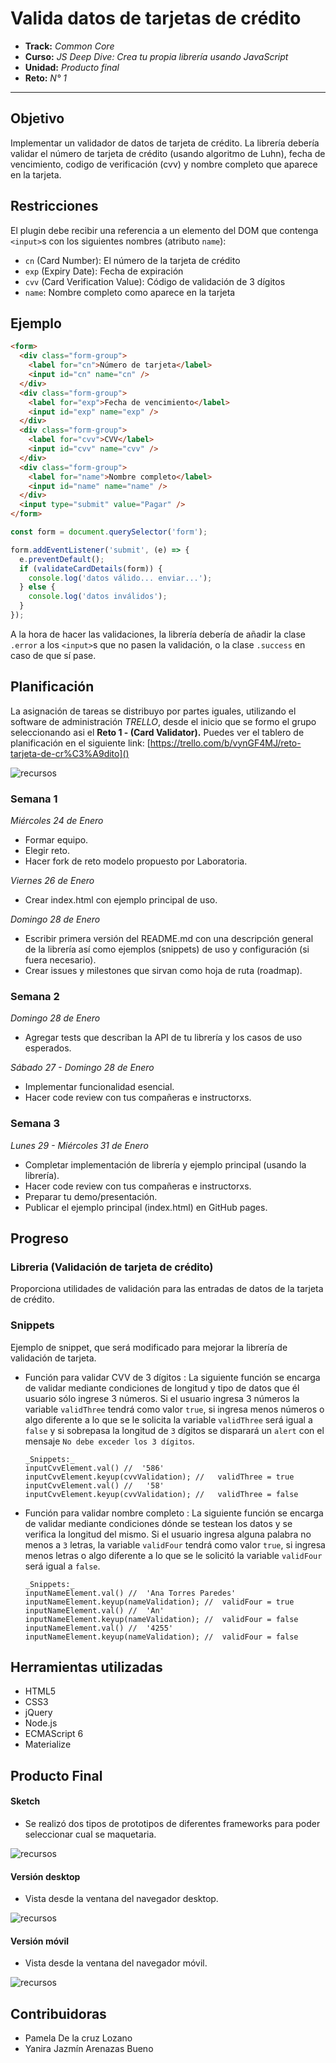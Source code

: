 # Valida datos de tarjetas de crédito

* **Track:** _Common Core_
* **Curso:** _JS Deep Dive: Crea tu propia librería usando JavaScript_
* **Unidad:** _Producto final_
* **Reto:** _N° 1_

***
## Objetivo

Implementar un validador de datos de tarjeta de crédito. La librería debería validar el número de tarjeta de crédito (usando algoritmo de Luhn), fecha de vencimiento, codigo de verificación (cvv) y nombre completo que aparece en la tarjeta.

## Restricciones

El plugin debe recibir una referencia a un elemento del DOM que contenga
`<input>`s con los siguientes nombres (atributo `name`):

* `cn` (Card Number): El número de la tarjeta de crédito
* `exp` (Expiry Date): Fecha de expiración
* `cvv` (Card Verification Value): Código de validación de 3 dígitos
* `name`: Nombre completo como aparece en la tarjeta

## Ejemplo

```html
<form>
  <div class="form-group">
    <label for="cn">Número de tarjeta</label>
    <input id="cn" name="cn" />
  </div>
  <div class="form-group">
    <label for="exp">Fecha de vencimiento</label>
    <input id="exp" name="exp" />
  </div>
  <div class="form-group">
    <label for="cvv">CVV</label>
    <input id="cvv" name="cvv" />
  </div>
  <div class="form-group">
    <label for="name">Nombre completo</label>
    <input id="name" name="name" />
  </div>
  <input type="submit" value="Pagar" />
</form>
```

```js
const form = document.querySelector('form');

form.addEventListener('submit', (e) => {
  e.preventDefault();
  if (validateCardDetails(form)) {
    console.log('datos válido... enviar...');
  } else {
    console.log('datos inválidos');
  }
});
```

A la hora de hacer las validaciones, la librería debería de añadir la clase
`.error` a los `<input>`s que no pasen la validación, o la clase `.success`
en caso de que sí pase.

## Planificación

La asignación de tareas se distribuyo por partes iguales, utilizando el software de administración *TRELLO*, desde el inicio que se formo el grupo seleccionando asi el **Reto 1 - (Card Validator).** 
Puedes ver el tablero de planificación en el siguiente link: [https://trello.com/b/vynGF4MJ/reto-tarjeta-de-cr%C3%A9dito]()

![recursos](assets/images/trello/trello-v1.PNG)

### Semana 1 
*_Miércoles 24 de Enero_*
* Formar equipo.
* Elegir reto.
* Hacer fork de reto modelo propuesto por Laboratoria.

*_Viernes 26 de Enero_*
* Crear index.html con ejemplo principal de uso.
  
*_Domingo 28 de Enero_*
* Escribir primera versión del README.md con una descripción general de la librería así como ejemplos (snippets) de uso y configuración (si fuera necesario).
* Crear issues y milestones que sirvan como hoja de ruta (roadmap).

### Semana 2
*_Domingo 28 de Enero_*
* Agregar tests que describan la API de tu librería y los casos de uso esperados.

*_Sábado 27 - Domingo 28 de Enero_*
* Implementar funcionalidad esencial.
* Hacer code review con tus compañeras e instructorxs.

### Semana 3
*_Lunes 29 - Miércoles 31 de Enero_*
* Completar implementación de librería y ejemplo principal (usando la librería).
* Hacer code review con tus compañeras e instructorxs.
* Preparar tu demo/presentación.
* Publicar el ejemplo principal (index.html) en GitHub pages.

## Progreso

### Libreria (Validación de tarjeta de crédito)
Proporciona utilidades de validación para las entradas de datos de la tarjeta de crédito.


### Snippets

Ejemplo de snippet, que será modificado para mejorar la librería de validación de tarjeta.

* Función para validar CVV de 3 dígitos
    : La siguiente función se encarga de validar mediante condiciones de longitud
      y tipo de datos que él usuario sólo ingrese 3 números. Si el usuario ingresa
      3 números la variable `validThree` tendrá como valor `true`, si ingresa menos
      números o algo diferente a lo que se le solicita la variable `validThree`
      será igual a `false` y si sobrepasa la longitud de `3` dígitos se disparará
      un `alert` con el mensaje `No debe exceder los 3 dígitos`.

      _Snippets:_
      inputCvvElement.val() //  '586'
      inputCvvElement.keyup(cvvValidation); //   validThree = true
      inputCvvElement.val() //   '58'
      inputCvvElement.keyup(cvvValidation); //   validThree = false

* Función para validar nombre completo
    : La siguiente función se encarga de validar mediante condiciones dónde
      se testean los datos y se verifica la longitud del mismo. Si el usuario
      ingresa alguna palabra no menos a `3` letras, la variable `validFour`
      tendrá como valor `true`, si ingresa menos letras o algo diferente
      a lo que se le solicitó la variable `validFour` será igual a `false`.

      _Snippets:_
      inputNameElement.val() //  'Ana Torres Paredes'
      inputNameElement.keyup(nameValidation); //  validFour = true
      inputNameElement.val() //  'An'
      inputNameElement.keyup(nameValidation); //  validFour = false
      inputNameElement.val() //  '4255'
      inputNameElement.keyup(nameValidation); //  validFour = false

## Herramientas utilizadas

* HTML5
* CSS3
* jQuery
* Node.js
* ECMAScript 6
* Materialize

## Producto Final

#### Sketch

* Se realizó dos tipos de prototipos de diferentes frameworks para poder seleccionar cual se maquetaria.

![recursos](assets/images/sketch/sketch.jpg)


#### Versión desktop
* Vista desde la ventana del navegador desktop.

![recursos](assets/images/sketch/desktop.PNG)

#### Versión móvil
* Vista desde la ventana del navegador móvil.

![recursos](assets/images/sketch/movil.PNG)

## Contribuidoras

* Pamela De la cruz Lozano
* Yanira Jazmín Arenazas Bueno


